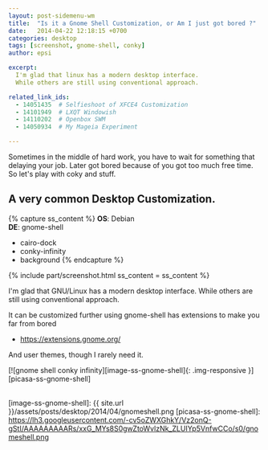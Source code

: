 ```yaml
---
layout: post-sidemenu-wm
title:  "Is it a Gnome Shell Customization, or Am I just got bored ?"
date:   2014-04-22 12:18:15 +0700
categories: desktop
tags: [screenshot, gnome-shell, conky]
author: epsi

excerpt:
  I'm glad that linux has a modern desktop interface.
  While others are still using conventional approach.

related_link_ids: 
  - 14051435  # Selfieshoot of XFCE4 Customization
  - 14101949  # LXQT Windowish
  - 14110202  # Openbox SWM
  - 14050934  # My Mageia Experiment

---
```


Sometimes in the middle of hard work,
you have to wait for something that delaying your job.
Later got bored because of you got too much free time.
So let's play with coky and stuff.

## A very common Desktop Customization.

{% capture ss_content %}
<strong>OS</strong>: Debian<br/>
<strong>DE</strong>: gnome-shell<br/>
  + cairo-dock<br/>
  + conky-infinity<br/>
  + background
{% endcapture %}

{% include part/screenshot.html ss_content = ss_content %}

I'm glad that GNU/Linux has a modern desktop interface.
While others are still using conventional approach.

It can be customized further using
gnome-shell has extensions to make you far from bored

* <https://extensions.gnome.org/>

And user themes, though I rarely need it.

[![gnome shell conky infinity][image-ss-gnome-shell]{: .img-responsive }][picasa-ss-gnome-shell]
<br/><br/>

[//]: <> ( -- -- -- links below -- -- -- )

[image-ss-gnome-shell]: {{ site.url }}/assets/posts/desktop/2014/04/gnomeshell.png
[picasa-ss-gnome-shell]: https://lh3.googleusercontent.com/-cv5oZWXGhkY/Vz2onQ-gStI/AAAAAAAAARs/xxG_MYs8S0gwZtoWvlzNk_ZLUIYp5VnfwCCo/s0/gnomeshell.png
